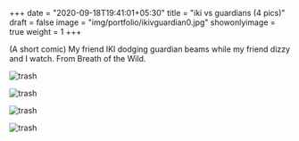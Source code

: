 +++
date = "2020-09-18T19:41:01+05:30"
title = "iki vs guardians (4 pics)"
draft = false
image = "img/portfolio/ikivguardian0.jpg"
showonlyimage = true
weight = 1
+++

(A short comic)
My friend IKI dodging guardian beams while my friend dizzy and I watch. From Breath of the Wild.

![trash](/img/portfolio/ikivguardian0.jpg)

![trash](/img/portfolio/ikivguardian1.jpg)

![trash](/img/portfolio/ikivguardian2.jpg)

![trash](/img/portfolio/ikivguardian3.jpg)
